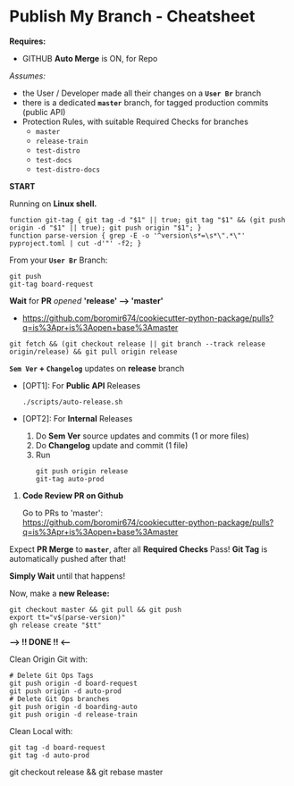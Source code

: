 
# Publish My Branch - Cheatsheet

**Requires:**
- GITHUB **Auto Merge** is ON, for Repo

*Assumes:*
- the User / Developer made all their changes on a **`User Br`** branch
- there is a dedicated **`master`** branch, for tagged production commits (public API)
- Protection Rules, with suitable Required Checks for branches
  - `master`
  - `release-train`
  - `test-distro`
  - `test-docs`
  - `test-distro-docs`

**START**

Running on **Linux shell.**

```shell
function git-tag { git tag -d "$1" || true; git tag "$1" && (git push origin -d "$1" || true); git push origin "$1"; }
function parse-version { grep -E -o '^version\s*=\s*\".*\"' pyproject.toml | cut -d'"' -f2; }
```

From your **`User Br`** Branch:

```shell
git push
git-tag board-request
```

**Wait** for **PR** *opened* **'release' --> 'master'**
- https://github.com/boromir674/cookiecutter-python-package/pulls?q=is%3Apr+is%3Aopen+base%3Amaster

```shell
git fetch && (git checkout release || git branch --track release origin/release) && git pull origin release
```
**`Sem Ver` + `Changelog`** updates on **release** branch

- [OPT1]\: For **Public API** Releases

    ```shell
    ./scripts/auto-release.sh
    ```

- [OPT2]\: For **Internal** Releases

    1. Do **Sem Ver** source updates and commits (1 or more files)
    2. Do **Changelog** update and commit (1 file)
    3. Run
        ```shell
        git push origin release
        git-tag auto-prod
        ```

1. **Code Review PR on Github**

    Go to PRs to 'master':  
    https://github.com/boromir674/cookiecutter-python-package/pulls?q=is%3Apr+is%3Aopen+base%3Amaster

Expect **PR Merge** to **`master`**, after all **Required Checks** Pass!
**Git Tag** is automatically pushed after that!

**Simply Wait** until that happens!

Now, make a **new Release:**

```shell
git checkout master && git pull && git push
export tt="v$(parse-version)"
gh release create "$tt"
```
**--> !! DONE !! <--**

Clean Origin Git with:

```shell
# Delete Git Ops Tags
git push origin -d board-request
git push origin -d auto-prod
# Delete Git Ops branches
git push origin -d boarding-auto
git push origin -d release-train
```

Clean Local with:
```shell
git tag -d board-request
git tag -d auto-prod
```
git checkout release && git rebase master
